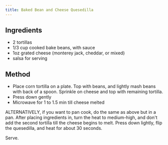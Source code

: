 ```yaml
---
title: Baked Bean and Cheese Quesedilla
---
```


## Ingredients

-   2 tortillas
-   1/3 cup cooked bake beans, with sauce
-   1oz grated cheese (monterey jack, cheddar, or mixed)
-   salsa for serving

## Method

-   Place corn tortilla on a plate. Top with beans, and lightly mash beans with back of a spoon. Sprinkle on cheese and top with remaining tortilla.
-   Press down gently
-   Microwave for 1 to 1.5 min till cheese melted

ALTERNATIVELY, if you want to pan cook, do the same as above but in a pan. After placing ingredients in, turn the heat to medium-high, and don't add the second tortilla till the cheese begins to melt. Press down lightly, flip the quesedilla, and heat for about 30 seconds.

Serve.
